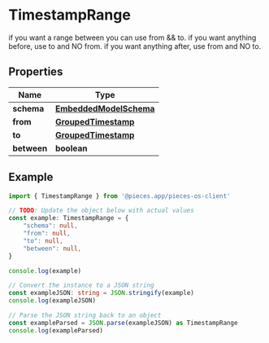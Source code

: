 
# TimestampRange

if you want a range between you can use from && to.  if you want anything before, use to and NO from.  if you want anything after, use from and NO to.

## Properties

Name | Type
------------ | -------------
**schema** | [**EmbeddedModelSchema**](EmbeddedModelSchema)
**from** | [**GroupedTimestamp**](GroupedTimestamp)
**to** | [**GroupedTimestamp**](GroupedTimestamp)
**between** | **boolean**

## Example

```typescript
import { TimestampRange } from '@pieces.app/pieces-os-client'

// TODO: Update the object below with actual values
const example: TimestampRange = {
    "schema": null,
    "from": null,
    "to": null,
    "between": null,
}

console.log(example)

// Convert the instance to a JSON string
const exampleJSON: string = JSON.stringify(example)
console.log(exampleJSON)

// Parse the JSON string back to an object
const exampleParsed = JSON.parse(exampleJSON) as TimestampRange
console.log(exampleParsed)
```


